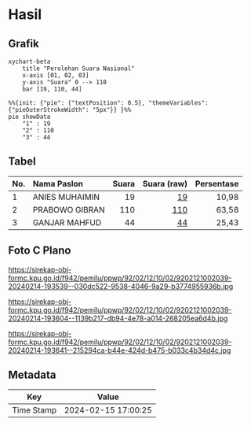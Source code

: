 # Hasil

## Grafik

```mermaid
xychart-beta
    title "Perolehan Suara Nasional"
    x-axis [01, 02, 03]
    y-axis "Suara" 0 --> 110
    bar [19, 110, 44]
```

```mermaid
%%{init: {"pie": {"textPosition": 0.5}, "themeVariables": {"pieOuterStrokeWidth": "5px"}} }%%
pie showData
    "1" : 19
    "2" : 110
    "3" : 44
```

## Tabel

| No. | Nama Paslon    | Suara | Suara (raw) | Persentase |
|:--- |:-------------- | -----:| -----------:| ----------:|
| 1   | ANIES MUHAIMIN | 19    | [19][p-1]   | 10,98      |
| 2   | PRABOWO GIBRAN | 110   | [110][p-2]  | 63,58      |
| 3   | GANJAR MAHFUD  | 44    | [44][p-3]   | 25,43      |


[p-1]: https://github.com/gigit-pemilu/pemilu-2024/blob/main/pilpres/hitung-suara/sub/92-papua-barat/sub/02-manokwari/sub/12-manokwari-barat/sub/1002-sanggeng/sub/039-tps/sub/paslon-1.txt
[p-2]: https://github.com/gigit-pemilu/pemilu-2024/blob/main/pilpres/hitung-suara/sub/92-papua-barat/sub/02-manokwari/sub/12-manokwari-barat/sub/1002-sanggeng/sub/039-tps/sub/paslon-2.txt
[p-3]: https://github.com/gigit-pemilu/pemilu-2024/blob/main/pilpres/hitung-suara/sub/92-papua-barat/sub/02-manokwari/sub/12-manokwari-barat/sub/1002-sanggeng/sub/039-tps/sub/paslon-3.txt

## Foto C Plano

https://sirekap-obj-formc.kpu.go.id/f942/pemilu/ppwp/92/02/12/10/02/9202121002039-20240214-193539--030dc522-9538-4046-9a29-b3774955936b.jpg

https://sirekap-obj-formc.kpu.go.id/f942/pemilu/ppwp/92/02/12/10/02/9202121002039-20240214-193604--1139b217-db94-4e78-a014-268205ea6d4b.jpg

https://sirekap-obj-formc.kpu.go.id/f942/pemilu/ppwp/92/02/12/10/02/9202121002039-20240214-193641--215294ca-b44e-424d-b475-b033c4b34d4c.jpg


## Metadata

| Key        | Value               |
| ---------- | ------------------- |
| Time Stamp | 2024-02-15 17:00:25 |



